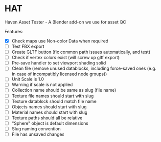 # HAT
Haven Asset Tester - A Blender add-on we use for asset QC

Features:

* [x] Check maps use Non-color Data when required
* [ ] Test FBX export
* [ ] Create GLTF button (fix common path issues automatically, and test)
* [ ] Check if vertex colors exist (will screw up gltf export)
* [ ] Pre-save handler to set viewport shading solid
* [ ] Clean file (remove unused datablocks, including force-saved ones (e.g. in case of incompatibly licensed node groups))
* [ ] Unit Scale is 1.0
* [ ] Warning if scale is not applied
* [ ] Collection name should be same as slug (file name)
* [ ] Texture file names should start with slug
* [ ] Texture datablock should match file name
* [ ] Objects names should start with slug
* [ ] Material names should start with slug
* [ ] Texture paths should all be relative
* [ ] "Sphere" object is default dimensions
* [ ] Slug naming convention
* [ ] File has unsaved changes
